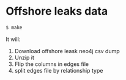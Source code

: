 # Offshore leaks data

```sh
$ make
```

It will:

1. Download offshore leask neo4j csv dump
2. Unzip it
3. Flip the columns in edges file
4. split edges file by relationship type

